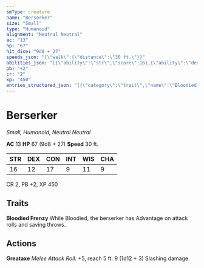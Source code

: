 ```yaml
---
smType: creature
name: "Berserker"
size: "Small"
type: "Humanoid"
alignment: "Neutral Neutral"
ac: "13"
hp: "67"
hit_dice: "9d8 + 27"
speeds_json: "{\"walk\":{\"distance\":\"30 ft.\"}}"
abilities_json: "[{\"ability\":\"str\",\"score\":16},{\"ability\":\"dex\",\"score\":12},{\"ability\":\"con\",\"score\":17},{\"ability\":\"int\",\"score\":9},{\"ability\":\"wis\",\"score\":11},{\"ability\":\"cha\",\"score\":9}]"
pb: "+2"
cr: "2"
xp: "450"
entries_structured_json: "[{\"category\":\"trait\",\"name\":\"Bloodied Frenzy\",\"text\":\"While Bloodied, the berserker has Advantage on attack rolls and saving throws.\"},{\"category\":\"action\",\"name\":\"Greataxe\",\"text\":\"*Melee Attack Roll:* +5, reach 5 ft. 9 (1d12 + 3) Slashing damage.\"}]"
---
```


# Berserker
*Small, Humanoid, Neutral Neutral*

**AC** 13
**HP** 67 (9d8 + 27)
**Speed** 30 ft.

| STR | DEX | CON | INT | WIS | CHA |
| --- | --- | --- | --- | --- | --- |
| 16 | 12 | 17 | 9 | 11 | 9 |

CR 2, PB +2, XP 450

## Traits

**Bloodied Frenzy**
While Bloodied, the berserker has Advantage on attack rolls and saving throws.

## Actions

**Greataxe**
*Melee Attack Roll:* +5, reach 5 ft. 9 (1d12 + 3) Slashing damage.
